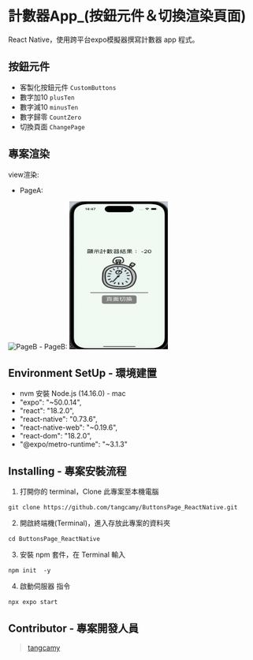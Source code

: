 # 計數器App_(按鈕元件＆切換渲染頁面)
React Native，使用跨平台expo模擬器撰寫計數器 app 程式。

## 按鈕元件
  - 客製化按鈕元件  `CustomButtons`
  - 數字加10 `plusTen`
  - 數字減10 `minusTen`
  - 數字歸零 `CountZero`
  - 切換頁面 `ChangePage`

## 專案渲染
view渲染:<ModeView/>

- PageA:
<img src="https://github.com/tangcamy/ButtonsPage_ReactNative/blob/main/src/demo/PageA_加.png" alt="PageB" width="200" height="300" />
- PageB:
<img src="https://github.com/tangcamy/ButtonsPage_ReactNative/blob/main/src/demo/PageB.png" alt="PageB" width="200" height="300" />

## Environment SetUp - 環境建置
  - nvm 安裝 Node.js (14.16.0) - mac 
  - "expo": "~50.0.14",
  - "react": "18.2.0",
  - "react-native": "0.73.6",
  - "react-native-web": "~0.19.6",
  - "react-dom": "18.2.0",
  - "@expo/metro-runtime": "~3.1.3"

## Installing - 專案安裝流程

1. 打開你的 terminal，Clone 此專案至本機電腦

```
git clone https://github.com/tangcamy/ButtonsPage_ReactNative.git
```

2. 開啟終端機(Terminal)，進入存放此專案的資料夾

```
cd ButtonsPage_ReactNative
```

3. 安裝 npm 套件，在 Terminal 輸入 

```
npm init  -y 
```

4. 啟動伺服器 指令
```
npx expo start
```



## Contributor - 專案開發人員
> [tangcamy](https://github.com/tangcamy)
